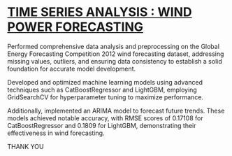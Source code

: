 <h1><u><b>TIME SERIES ANALYSIS : WIND POWER FORECASTING</b></u></h1>
<p>Performed comprehensive data analysis and preprocessing on the Global Energy Forecasting Competition 2012 wind forecasting dataset, addressing missing values, outliers, and ensuring data consistency to establish a solid foundation for accurate model development.<p>
<p>Developed and optimized machine learning models using advanced techniques such as CatBoostRegressor and LightGBM, employing GridSearchCV for hyperparameter tuning to maximize performance. <p>
 <p> Additionally, implemented an ARIMA model to forecast future trends.
These models achieved notable accuracy, with RMSE scores of 0.17108 for CatBoostRegressor and 0.1809 for LightGBM, demonstrating their effectiveness in wind forecasting.</p>
<p>THANK YOU</p>
